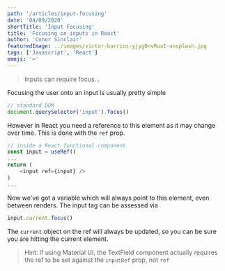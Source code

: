 ```yaml
---
path: '/articles/input-focusing'
date: '04/09/2020'
shortTitle: 'Input Focusing'
title: 'Focusing on inputs in React'
author: 'Conor Sinclair'
featuredImage: ../images/victor-barrios-yjygDnvRuaI-unsplash.jpg
tags: ['Javascript', 'React']
emoji: '⌨'
---
```


> Inputs can require focus...

Focusing the user onto an input is usually pretty simple

```javascript
// standard DOM
document.querySelector('input').focus()
```

However in React you need a reference to this element as it may change over time. This is done with the `ref` prop.

```javascript
// inside a React functional component
const input = useRef()
...
return (
    <input ref={input} />
)
...
```

Now we've got a variable which will always point to this element, even between renders. The input tag can be assessed via

```javascript
input.current.focus()
```

The `current` object on the ref will always be updated, so you can be sure you are hitting the current element.

> Hint: if using Material UI, the TextField component actually requires the ref to be set against the `inputRef` prop, not `ref`
